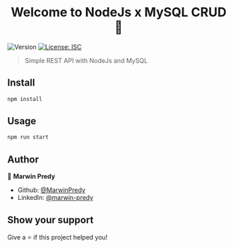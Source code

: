 <h1 align="center">Welcome to  NodeJs x MySQL CRUD   👋</h1>
<p>
  <img alt="Version" src="https://img.shields.io/badge/version-1.0.0-blue.svg?cacheSeconds=2592000" />
  <a href="#" target="_blank">
    <img alt="License: ISC" src="https://img.shields.io/badge/License-ISC-yellow.svg" />
  </a>
</p>

> Simple  REST API with NodeJs and MySQL

## Install

```sh
npm install
```

## Usage

```sh
npm run start
```

## Author

👤 **Marwin Predy**

* Github: [@MarwinPredy](https://github.com/MarwinPredy)
* LinkedIn: [@marwin-predy](https://linkedin.com/in/marwin-predy)

## Show your support

Give a ⭐️ if this project helped you!
